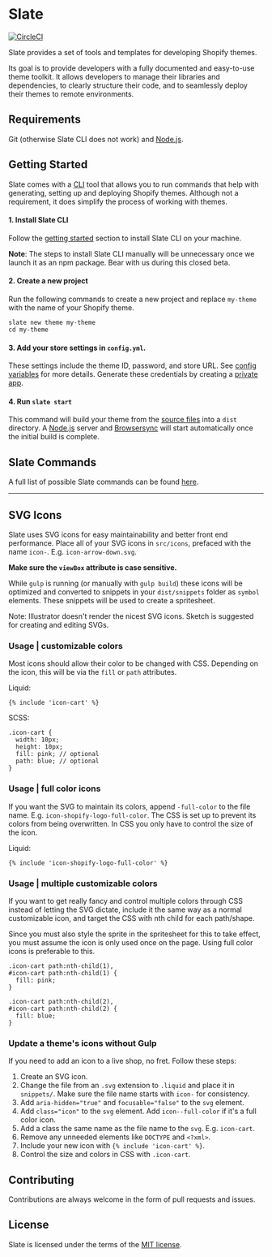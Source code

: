 # Slate
[![CircleCI](https://circleci.com/gh/Shopify/slate.svg?style=svg&circle-token=f18ea06638792678e7dbfa1b8413570cd2896dff)](https://circleci.com/gh/Shopify/slate)

Slate provides a set of tools and templates for developing Shopify themes.

Its goal is to provide developers with a fully documented and easy-to-use theme toolkit. It allows developers to manage their libraries and dependencies, to clearly structure their code, and to seamlessly deploy their themes to remote environments.

## Requirements
Git (otherwise Slate CLI does not work) and [Node.js](https://nodejs.org).

## Getting Started
Slate comes with a [CLI](https://github.com/Shopify/slate-cli) tool that allows you to run commands that help with generating, setting up and deploying Shopify themes.
Although not a requirement, it does simplify the process of working with themes.

#### 1. Install Slate CLI
Follow the [getting started](https://github.com/Shopify/slate-cli#getting-started) section to install Slate CLI on your machine.

**Note**: The steps to install Slate CLI manually will be unnecessary once we launch it as an npm package. Bear with us during this closed beta.

#### 2. Create a new project
Run the following commands to create a new project and replace `my-theme` with the name of your Shopify theme.

```shell
slate new theme my-theme
cd my-theme
```

#### 3. Add your store settings in `config.yml`.
These settings include the theme ID, password, and store URL. See [config variables](http://themekit.cat/docs/#config-variables) for more details. Generate these credentials by creating a [private app](https://help.shopify.com/api/guides/api-credentials#generate-private-app-credentials).

#### 4. Run `slate start`
This command will build your theme from the [source files](https://github.com/Shopify/slate/tree/master/src) into a `dist` directory. A [Node.js](https://nodejs.org) server and [Browsersync](https://browsersync.io/) will start automatically once the initial build is complete.

## Slate Commands
A full list of possible Slate commands can be found [here](https://github.com/Shopify/slate-cli#overview).

----------

## SVG Icons

Slate uses SVG icons for easy maintainability and better front end performance. Place all of your SVG icons in `src/icons`, prefaced with the name `icon-`. E.g. `icon-arrow-down.svg`.

__Make sure the `viewBox` attribute is case sensitive.__

While `gulp` is running (or manually with `gulp build`) these icons will be optimized and converted to snippets in your `dist/snippets` folder as `symbol` elements. These snippets will be used to create a spritesheet.

Note: Illustrator doesn't render the nicest SVG icons. Sketch is suggested for creating and editing SVGs.

### Usage | customizable colors

Most icons should allow their color to be changed with CSS. Depending on the icon, this will be via the `fill` or `path` attributes.

Liquid:
```
{% include 'icon-cart' %}
```

SCSS:
```
.icon-cart {
  width: 10px;
  height: 10px;
  fill: pink; // optional
  path: blue; // optional
}
```

### Usage | full color icons

If you want the SVG to maintain its colors, append `-full-color` to the file name. E.g. `icon-shopify-logo-full-color`. The CSS is set up to prevent its colors from being overwritten. In CSS you only have to control the size of the icon.

Liquid:
```
{% include 'icon-shopify-logo-full-color' %}
```

### Usage | multiple customizable colors

If you want to get really fancy and control multiple colors through CSS instead of letting the SVG dictate, include it the same way as a normal customizable icon, and target the CSS with nth child for each path/shape.

Since you must also style the sprite in the spritesheet for this to take effect, you must assume the icon is only used once on the page. Using full color icons is preferable to this.

```
.icon-cart path:nth-child(1),
#icon-cart path:nth-child(1) {
  fill: pink;
}

.icon-cart path:nth-child(2),
#icon-cart path:nth-child(2) {
  fill: blue;
}
```

### Update a theme's icons without Gulp

If you need to add an icon to a live shop, no fret. Follow these steps:
1. Create an SVG icon.
2. Change the file from an `.svg` extension to `.liquid` and place it in `snippets/`. Make sure the file name starts with `icon-` for consistency.
3. Add `aria-hidden="true"` and `focusable="false"` to the `svg` element.
5. Add `class="icon"` to the `svg` element. Add `icon--full-color` if it's a full color icon.
6. Add a class the same name as the file name to the `svg`. E.g. `icon-cart`.
7. Remove any unneeded elements like `DOCTYPE` and `<?xml>`.
8. Include your new icon with `{% include 'icon-cart' %}`.
9. Control the size and colors in CSS with `.icon-cart`.

## Contributing
Contributions are always welcome in the form of pull requests and issues.

## License
Slate is licensed under the terms of the [MIT license](LICENSE).

